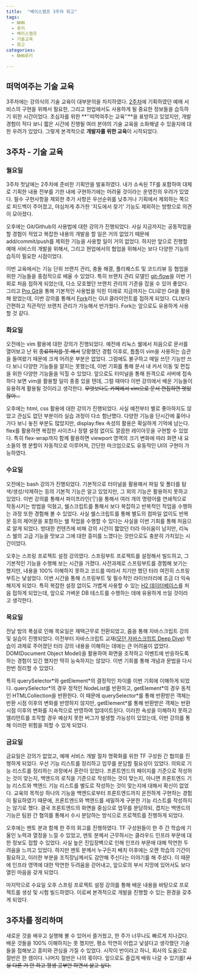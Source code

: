 ```yaml
---
title:  "베이스캠프 3주차 회고"
tags:
  - NHN
  - 루키
  - 베이스캠프
  - 기술교육
  - 회고
categories:
  - NHN루키

---
```


## 떠먹여주는 기술 교육

3주차에는 강의식의 기술 교육이 대부분의을 차지하였다. [2주차](https://eundonglee.github.io/nhn%EB%A3%A8%ED%82%A4/2nd-retrospective/)에 기획하였던 예매 서비스의 구현을 위해서 필요한, 그리고 현업에서도 사용하게 될 중요한 정보들을 습득하기 위한 시간이었다. 초심자를 위한 **''떠먹여주는 교육''**을 표방하고 있었지만, 개발 경험이 적다 보니 짧은 시간에 진행될 여러 분야의 기술 교육을 소화해낼 수 있을지에 대한 우려가 있었다. 그렇게 본격적으로 **개발자를 위한 교육**이 시작되었다.

## 3주차 - 기술 교육

### 월요일

3주차 첫날에는 2주차에 준비한 기획안을 발표하였다. 내가 소속된 TF를 포함하여 대체로 기획한 내용 전부를 기한 내에 구현하기에는 어려울 것이라는 운영진의 우려가 있었다. 필수 구현사항을 제외한 추가 사항은 우선순위를 낮추거나 기획에서 제외하는 쪽으로 피드백이 주어졌고, 야심차게 추가한 '지도에서 찾기' 기능도 제외하는 방향으로 의견이 모아졌다. 

오후에는 Git/Github의 사용법에 대한 강의가 진행되었다. 사실 지금까지는 공동작업을 할 경험이 적었고 복잡한 내용의 개발을 할 일은 거의 없었기 때문에 add/commit/push를 제외한 기능을 사용할 일이 거의 없었다. 하지만 앞으로 진행할 예매 서비스의 개발을 위해서, 그리고 현업에서의 협업을 위해서는 보다 다양한 기능의 습득이 필요한 시점이었다.

이번 교육에서는 기능 단위 브랜치 관리, 충돌 해결, 풀리퀘스트 및 코드리뷰 등 협업을 위한 기능들을 중점적으로 배울 수 있었다. 특히 브랜치 관리 모델인 [git-flow](https://nvie.com/posts/a-successful-git-branching-model/)을 이번 기회로 처음 접하게 되었는데, 다소 모호했던 브랜치 관리의 기준을 잡을 수 있어 좋았다. 그리고 [Pro Git](https://git-scm.com/book/ko/v2)을 통해 기본적인 사용법을 익힌 이래로 지금까지는 CLI로만 Git을 활용해 왔었는데, 이번 강의를 통해서 [Fork](https://git-fork.com/)라는 GUI 클라이언트를 접하게 되었다. CLI보다 간편하고 직관적인 브랜치 관리가 가능해서 반가웠다. Fork는 앞으로도 유용하게 사용할 것 같다.

### 화요일

오전에는 vim 활용에 대한 강의가 진행되었다. 예전에 리눅스 쉘에서 처음으로  문서를 열어보고 난 뒤 ~~종료하지를 못 해서~~ 당황했던 경험 이후로, 틈틈이 vim을 사용하는 습관을 들여왔기 때문에 크게 어려운 부분은 없었다. 그럼에도 불구하고 매일 쓰던 기능만 쓰다 보니 다양한 기능들을 알지는 못했는데, 이번 기회를 통해 문서 내 커서 이동 및 편집을 위한 다양한 기능들을 익힐 수 있었다. 앞으로도 터미널을 통해 원격으로 서버에 접속하다 보면 vim을 활용할 일이 종종 있을 텐데, 그럴 때마다 이번 강의에서 배운 기능들이 유용하게 활용될 것이라고 생각한다. ~~무엇보다도 카페에서 vim으로 문서 편집하면 멋있잖아...~~

오후에는 html, css 활용에 대한 강의가 진행되었다. 사실 예전부터 별로 좋아하지도 않았고 관심도 없던 부분이라 실습 과정이 다소 험난했다. 다양한 기능을 단시간에 훑어나가다 보니 놓친 부분도 많았지만, display:flex 속성의 활용은 확실하게 기억에 남는다. flex를 활용하면 복잡한 사이즈나 정렬 설정 없이도 깔끔한  레이아웃을 구현할 수 있었다. 특히 flex-wrap까지 함께 활용하면 viewport 영역의 크기 변화에 따라 화면 내 요소들의 행 분할이 자동적으로 이루어져, 간단한 마크업으로도 유동적인 UI의 구현이 가능하였다.

### 수요일

오전에는 bash  강의가 진행되었다. 기본적으로 터미널을 활용해서 파일 및 폴더를 탐색/생성/삭제하는 등의 기본적 기능은 알고 있었지만, 그 외의 기능은 활용하지 못하고 있었다. 이번 강의를 통해서 파이프라인('\|')을 통해서 여러 개의 명령어를 연쇄적으로 작동시키는 방법을 익혔고, 쉘스크립트를 통해서 보다 복잡하고 반복적인 작업을 수행하는 과정 또한 경험해 볼 수 있었다. 사실 쉘스크립트를 통해 별도의 컴파일 없이도 반복문 등의 제어문을 포함하는 쉘 작업을 수행할 수 있다는 사실을 이번 기회를 통해 처음으로 알게 되었다. 방대한 컨텐츠에 비해 강의 시간이 짧았던 터라 아쉬움이 남지만, 리눅스 쉘의 고급 기능을 맛보고 그에 대한 흥미를 느꼈다는 것만으로도 충분히 가치있는 시간이었다.

오후는 스프링 프로젝트 설정 강의였다. 스프링부트 프로젝트를 설정해서 빌드하고, 그 기본적인 기능을 수행해 보는 시간을 가졌다. 사전과제로 스프링부트를 경험해 보기는 했지만, 내용을 100% 이해하지 못하고 코드를 따라서 치기만 했던 터라 여전히 스프링부트는 낯설었다. 이번 시간을 통해 스프링부트 및 필수적인 라이브러리에 조금 더 익숙해지게 되었다. 특히 복잡한 설정 없이도 가볍게 사용할 수 있는 [H2 데이터베이스](https://www.h2database.com/html/main.html)를 처음 접하게 되었는데, 앞으로 가벼운 DB 테스트를 수행하는 데에 유용하게 쓰일 것이라고 생각한다.

### 목요일

전날 밤의 폭설로 인해 목요일은 재택근무로 전환되었고, 줌을 통해 자바스크립트 강의 및 실습이 진행되었다. 이전부터 자바스크립트 교재([모던 자바스크립트 Deep Dive](http://www.yes24.com/Product/Goods/92742567)) 학습이 과제로 주어졌던 터라 강의 내용을 이해하는 데에는 큰 어려움이 없었다. DOM(Document Object Model)을 활용하여 화면을 조작하고 이벤트에 반응하도록 하는 경험이 있긴 했지만 딱히 능숙하지는 않았다. 이번 기회를 통해 개념과 문법을 다시 한번 정리할 수 있었다.

특히 querySelector\*와 getElement\*의 결정적인 차이를 이번 기회에 이해하게 되었다. querySelector\*의 경우 정적인 NodeList를 반환하고, getElement\*의 경우 동적인 HTMLCollection을 반환한다. 이 때문에 querySelector\*를 통해 반환받은 객체는 반환 시점 이후의 변화를 반영하지 않지만, getElement\*를 통해 반환받은 객체는 반환 시점 이후의 변화를 지속적으로 반영하여 업데이트된다. 이러한 속성을 이해하지 못하고 엘리먼트를 조작할 경우 예상치 못한 버그가 발생할 가능성이 있었는데, 이번 강의를 통해 이러한 위험을 피할 수 있게 되었다.

### 금요일

금요일은 강의가 없었고, 예매 서비스 개발 절차 명확화를 위한 TF 구성원 간 협의를 진행하게 되었다. 우선 기능 리스트를 정리하고 업무를 분담할 필요성이 있었다. 의외로 기능 리스트를 정리하는 과정에서 혼란이 있었다. 프론트엔드의 페이지를 기준으로 작성하는 것이 맞는지, 백엔드의 로직을 기준으로 작성하는 것이 맞는지, 아니면 프론트엔드 기능 리스트와 백엔드 기능 리스트를 별도로 작성하는 것이 맞는지에 대해서 확신이 없었다. 교육의 목적상 하나의 기능을  백엔드로부터 프론트엔드까지 온전하게 구현하는 경험이 필요하였기 때문에, 프론트엔드와 백엔드를 세밀하게 구분한 기능 리스트를 작성하지는 않기로 했다. 결국 프론트엔드의 화면을 중심으로 업무를 분담하되, 겹치는 백엔드의 기능은 팀원 간 협의를 통해서 수시 분담하는 방식으로 프로젝트를 진행하게 되었다.

오후에는 멘토 분과 함께 한 주의 회고를 진행하였다. TF 구성원들이 한 주 간 학습에 기울인 노력과 열정을 느낄 수 있었고, 멘토 분께서 근무하시는 클라우드 인프라 부문에 대한 정보도 접할 수 있었다. 사실 높은 진입장벽으로 인해 인프라 부문에 대해 막연한 두려움을 느끼고 있었다. 하지만 멘토 분께서 누구든지 배치 이후에는 오랜 학습의 기간이 필요하고, 이러한 부분을 조직장님께서도 감안해 주신다는 이야기를 해 주셨다. 이 때문에 인프라 영역에 대한 막연한 두려움을 걷어내고, 앞으로의 부서 지망에 있어서도 보다 열린 마음을 갖게 되었다.

마지막으로 수요일 오후 스프링 프로젝트 설정 강의를 통해 배운 내용을 바탕으로 프로젝트를 생성 및 시험 빌드하였다. 이로써 본격적으로 개발을 진행할 수 있는 환경을 갖추게 되었다.

## 3주차를 정리하며

새로운 것을 배우고 실행해 볼 수 있어서 즐거웠고, 한 주가 너무나도 빠르게 지나갔다. 배운 것들을 100% 이해하지는 못 했지만, 평소 막연히 어렵고 낯설다고 생각했던 기술들을 접해보고 흥미와 관심을 가질 수 있었다. 시작이 반이라고 하니, 회사의 도움으로 절반은 한 셈이다. 나머지 절반은 나의 몫이다. 앞으로도 즐겁게 배워 나갈 수 있기를! ~~사실 다른 거 안 하고 평생 공부만 하면서 살고 싶다.~~ 